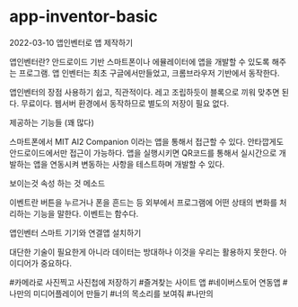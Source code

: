 # app-inventor-basic
2022-03-10 앱인벤터로 앱 제작하기

앱인벤터란?
안드로이드 기반 스마트폰이나 에뮬레이터에 앱을 개발할 수 있도록 해주는 프로그램.
앱 인벤터는 최초 구글에서만들었고, 크롬브라우저 기반에서 동작한다.

앱인벤터의 장점
사용하기 쉽고, 직관적이다.
레고 조립하듯이 블록으로 끼워 맞추면 된다.
무료이다.
웹서버 환경에서 동작하므로 별도의 저장이 필요 없다.

제공하는 기능들 (꽤 많다)

스마트폰에서 MIT AI2 Companion 이라는 앱을 통해서 접근할 수 있다.
안타깝게도 안드로이드에서만 접근이 가능하다.
앱을 실행시키면 QR코드를 통해서 실시간으로 개발하는 앱을 연동시켜 변동하는 사항을 테스트하며 개발할 수 있다.

보이는것 속성
하는 것  메소드

이벤트란 버튼을 누르거나 폰을 흔드는 등 외부에서 프로그램에 어떤 상태의 변화를 처리하는 기능을 말한다.
이벤트는 함수다.

앱인벤터 스마트 기기와 연결앱 설치하기

대단한 기술이 필요한게 아니라 데이터는 방대하나 이것을 우리는 활용하지 못한다.
아이디어가 중요하다.

#카메라로 사진찍고 사진첩에 저장하기
#즐겨찾는 사이트 앱
#네이버스토어 연동앱
#나만의 미디어플레이어 만들기
#너의 목소리를 보여줘
#나만의 
